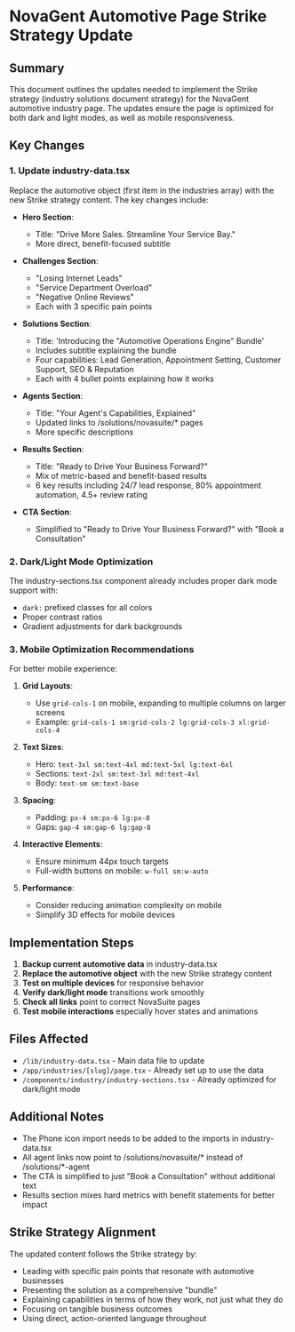 # NovaGent Automotive Page Strike Strategy Update

## Summary

This document outlines the updates needed to implement the Strike strategy (industry solutions document strategy) for the NovaGent automotive industry page. The updates ensure the page is optimized for both dark and light modes, as well as mobile responsiveness.

## Key Changes

### 1. Update industry-data.tsx

Replace the automotive object (first item in the industries array) with the new Strike strategy content. The key changes include:

- **Hero Section**: 
  - Title: "Drive More Sales. Streamline Your Service Bay."
  - More direct, benefit-focused subtitle
  
- **Challenges Section**: 
  - "Losing Internet Leads" 
  - "Service Department Overload"
  - "Negative Online Reviews"
  - Each with 3 specific pain points

- **Solutions Section**: 
  - Title: 'Introducing the "Automotive Operations Engine" Bundle'
  - Includes subtitle explaining the bundle
  - Four capabilities: Lead Generation, Appointment Setting, Customer Support, SEO & Reputation
  - Each with 4 bullet points explaining how it works

- **Agents Section**: 
  - Title: "Your Agent's Capabilities, Explained"
  - Updated links to /solutions/novasuite/* pages
  - More specific descriptions

- **Results Section**: 
  - Title: "Ready to Drive Your Business Forward?"
  - Mix of metric-based and benefit-based results
  - 6 key results including 24/7 lead response, 80% appointment automation, 4.5+ review rating

- **CTA Section**: 
  - Simplified to "Ready to Drive Your Business Forward?" with "Book a Consultation"

### 2. Dark/Light Mode Optimization

The industry-sections.tsx component already includes proper dark mode support with:
- `dark:` prefixed classes for all colors
- Proper contrast ratios
- Gradient adjustments for dark backgrounds

### 3. Mobile Optimization Recommendations

For better mobile experience:

1. **Grid Layouts**: 
   - Use `grid-cols-1` on mobile, expanding to multiple columns on larger screens
   - Example: `grid-cols-1 sm:grid-cols-2 lg:grid-cols-3 xl:grid-cols-4`

2. **Text Sizes**: 
   - Hero: `text-3xl sm:text-4xl md:text-5xl lg:text-6xl`
   - Sections: `text-2xl sm:text-3xl md:text-4xl`
   - Body: `text-sm sm:text-base`

3. **Spacing**: 
   - Padding: `px-4 sm:px-6 lg:px-8`
   - Gaps: `gap-4 sm:gap-6 lg:gap-8`

4. **Interactive Elements**: 
   - Ensure minimum 44px touch targets
   - Full-width buttons on mobile: `w-full sm:w-auto`

5. **Performance**: 
   - Consider reducing animation complexity on mobile
   - Simplify 3D effects for mobile devices

## Implementation Steps

1. **Backup current automotive data** in industry-data.tsx
2. **Replace the automotive object** with the new Strike strategy content
3. **Test on multiple devices** for responsive behavior
4. **Verify dark/light mode** transitions work smoothly
5. **Check all links** point to correct NovaSuite pages
6. **Test mobile interactions** especially hover states and animations

## Files Affected

- `/lib/industry-data.tsx` - Main data file to update
- `/app/industries/[slug]/page.tsx` - Already set up to use the data
- `/components/industry/industry-sections.tsx` - Already optimized for dark/light mode

## Additional Notes

- The Phone icon import needs to be added to the imports in industry-data.tsx
- All agent links now point to /solutions/novasuite/* instead of /solutions/*-agent
- The CTA is simplified to just "Book a Consultation" without additional text
- Results section mixes hard metrics with benefit statements for better impact

## Strike Strategy Alignment

The updated content follows the Strike strategy by:
- Leading with specific pain points that resonate with automotive businesses
- Presenting the solution as a comprehensive "bundle" 
- Explaining capabilities in terms of how they work, not just what they do
- Focusing on tangible business outcomes
- Using direct, action-oriented language throughout